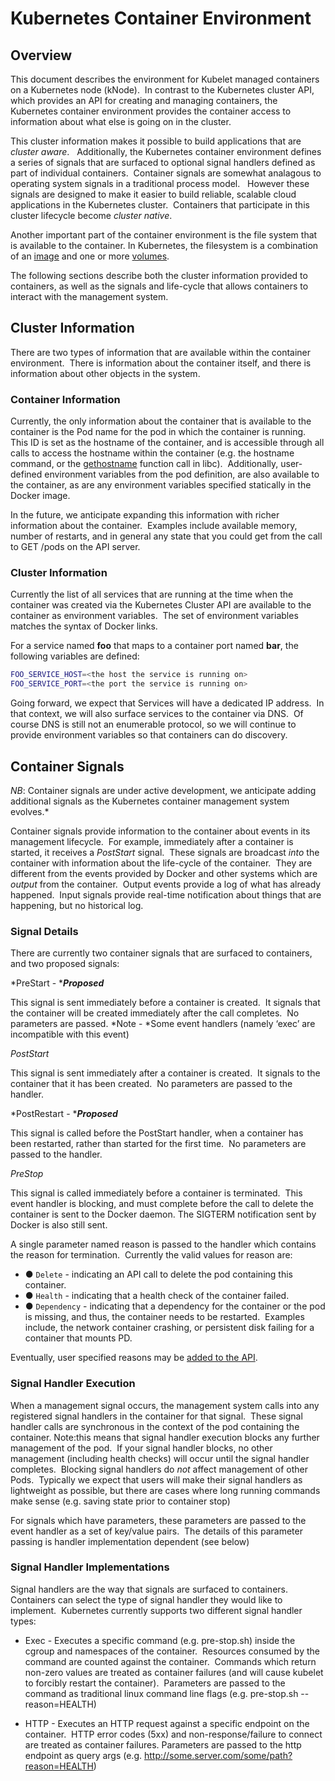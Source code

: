 
# Kubernetes Container Environment

## Overview
This document describes the environment for Kubelet managed containers on a Kubernetes node (kNode).  In contrast to the Kubernetes cluster API, which provides an API for creating and managing containers, the Kubernetes container environment provides the container access to information about what else is going on in the cluster. 

This cluster information makes it possible to build applications that are *cluster aware*.  
Additionally, the Kubernetes container environment defines a series of signals that are surfaced to optional signal handlers defined as part of individual containers.  Container signals are somewhat analagous to operating system signals in a traditional process model.   However these signals are designed to make it easier to build reliable, scalable cloud applications in the Kubernetes cluster.  Containers that participate in this cluster lifecycle become *cluster native*. 

Another important part of the container environment is the file system that is available to the container.  In Kubernetes, the filesystem is a combination of an [image](./images.md) and one or more [volumes](./volumes.md).


The following sections describe both the cluster information provided to containers, as well as the signals and life-cycle that allows containers to interact with the management system.

## Cluster Information
There are two types of information that are available within the container environment.  There is information about the container itself, and there is information about other objects in the system.

### Container Information
Currently, the only information about the container that is available to the container is the Pod name for the pod in which the container is running.  This ID is set as the hostname of the container, and is accessible through all calls to access the hostname within the container (e.g. the hostname command, or the [gethostname][1] function call in libc).  Additionally, user-defined environment variables from the pod definition, are also available to the container, as are any environment variables specified statically in the Docker image.

In the future, we anticipate expanding this information with richer information about the container.  Examples include available memory, number of restarts, and in general any state that you could get from the call to GET /pods on the API server.

### Cluster Information
Currently the list of all services that are running at the time when the container was created via the Kubernetes Cluster API are available to the container as environment variables.  The set of environment variables matches the syntax of Docker links.

For a service named **foo** that maps to a container port named **bar**, the following variables are defined:

```sh
FOO_SERVICE_HOST=<the host the service is running on>
FOO_SERVICE_PORT=<the port the service is running on>
```

Going forward, we expect that Services will have a dedicated IP address.  In that context, we will also surface services to the container via DNS.  Of course DNS is still not an enumerable protocol, so we will continue to provide environment variables so that containers can do discovery.

## Container Signals
*NB*: Container signals are under active development, we anticipate adding additional signals as the Kubernetes container management system evolves.*

Container signals provide information to the container about events in its management lifecycle.  For example, immediately after a container is started, it receives a *PostStart* signal.  These signals are broadcast *into* the container with information about the life-cycle of the container.  They are different from the events provided by Docker and other systems which are *output* from the container.  Output events provide a log of what has already happened.  Input signals provide real-time notification about things that are happening, but no historical log.  

### Signal Details
There are currently two container signals that are surfaced to containers, and two proposed signals:

*PreStart - ****Proposed***

This signal is sent immediately before a container is created.  It signals that the container will be created immediately after the call completes.  No parameters are passed. *Note - *Some event handlers (namely ‘exec’ are incompatible with this event)

*PostStart*

This signal is sent immediately after a container is created.  It signals to the container that it has been created.  No parameters are passed to the handler.

*PostRestart - ****Proposed***

This signal is called before the PostStart handler, when a container has been restarted, rather than started for the first time.  No parameters are passed to the handler.

*PreStop*

This signal is called immediately before a container is terminated.  This event handler is blocking, and must complete before the call to delete the container is sent to the Docker daemon.  The SIGTERM notification sent by Docker is also still sent.

A single parameter named reason is passed to the handler which contains the reason for termination.  Currently the valid values for reason are:
* ●	```Delete``` - indicating an API call to delete the pod containing this container.
* ●	```Health``` - indicating that a health check of the container failed.
* ●	```Dependency``` - indicating that a dependency for the container or the pod is missing, and thus, the container needs to be restarted.  Examples include, the network container crashing, or persistent disk failing for a container that mounts PD.

Eventually, user specified reasons may be [added to the API](https://github.com/GoogleCloudPlatform/kubernetes/issues/137).


### Signal Handler Execution
When a management signal occurs, the management system calls into any registered signal handlers in the container for that signal.  These signal handler calls are synchronous in the context of the pod containing the container. Note:this means that signal handler execution blocks any further management of the pod.  If your signal handler blocks, no other management (including health checks) will occur until the signal handler completes.  Blocking signal handlers do *not* affect management of other Pods.  Typically we expect that users will make their signal handlers as lightweight as possible, but there are cases where long running commands make sense (e.g. saving state prior to container stop)

For signals which have parameters, these parameters are passed to the event handler as a set of key/value pairs.  The details of this parameter passing is handler implementation dependent (see below)

### Signal Handler Implementations
Signal handlers are the way that signals are surfaced to containers.  Containers can select the type of signal handler they would like to implement.  Kubernetes currently supports two different signal handler types:

   * Exec - Executes a specific command (e.g. pre-stop.sh) inside the cgroup and namespaces of the container.  Resources consumed by the command are counted against the container.  Commands which return non-zero values are treated as container failures (and will cause kubelet to forcibly restart the container).  Parameters are passed to the command as traditional linux command line flags (e.g. pre-stop.sh --reason=HEALTH)

   * HTTP - Executes an HTTP request against a specific endpoint on the container.  HTTP error codes (5xx) and non-response/failure to connect are treated as container failures. Parameters are passed to the http endpoint as query args (e.g. http://some.server.com/some/path?reason=HEALTH)

[1]: http://man7.org/linux/man-pages/man2/gethostname.2.html
